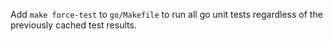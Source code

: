 Add `make force-test` to `go/Makefile` to run all go unit tests regardless
of the previously cached test results.